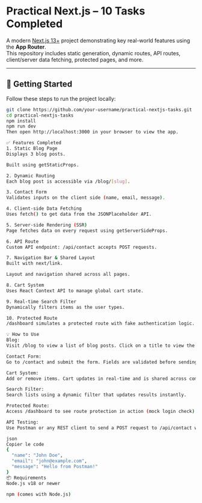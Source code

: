 # Practical Next.js – 10 Tasks Completed

A modern [Next.js 13+](https://nextjs.org/) project demonstrating key real-world features using the **App Router**.  
This repository includes static generation, dynamic routes, API routes, client/server data fetching, protected pages, and more.

---

## 🚀 Getting Started

Follow these steps to run the project locally:

```bash
git clone https://github.com/your-username/practical-nextjs-tasks.git
cd practical-nextjs-tasks
npm install
npm run dev
Then open http://localhost:3000 in your browser to view the app.

✅ Features Completed
1. Static Blog Page
Displays 3 blog posts.

Built using getStaticProps.

2. Dynamic Routing
Each blog post is accessible via /blog/[slug].

3. Contact Form
Validates inputs on the client side (name, email, message).

4. Client-side Data Fetching
Uses fetch() to get data from the JSONPlaceholder API.

5. Server-side Rendering (SSR)
Page fetches data on every request using getServerSideProps.

6. API Route
Custom API endpoint: /api/contact accepts POST requests.

7. Navigation Bar & Shared Layout
Built with next/link.

Layout and navigation shared across all pages.

8. Cart System
Uses React Context API to manage global cart state.

9. Real-time Search Filter
Dynamically filters items as the user types.

10. Protected Route
/dashboard simulates a protected route with fake authentication logic.

💡 How to Use
Blog:
Visit /blog to view a list of blog posts. Click on a title to view the full post via /blog/[slug].

Contact Form:
Go to /contact and submit the form. Fields are validated before sending.

Cart System:
Add or remove items. Cart updates in real-time and is shared across components.

Search Filter:
Search lists using a dynamic filter that updates results instantly.

Protected Route:
Access /dashboard to see route protection in action (mock login check).

API Testing:
Use Postman or any REST client to send a POST request to /api/contact with a JSON body like:

json
Copier le code
{
  "name": "John Doe",
  "email": "john@example.com",
  "message": "Hello from Postman!"
}
📦 Requirements
Node.js v18 or newer

npm (comes with Node.js)


